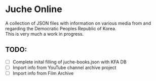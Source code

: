 # Juche Online
A collection of JSON files with information on various media from and regarding the Democratic Peoples Republic of Korea.  
This is very much a work in progress. 

## TODO: 
* [ ] Complete inital filling of juche-books.json with KFA DB  
* [ ] Import info from YouTube channel archive project   
* [ ] Import info from Film Archive 
